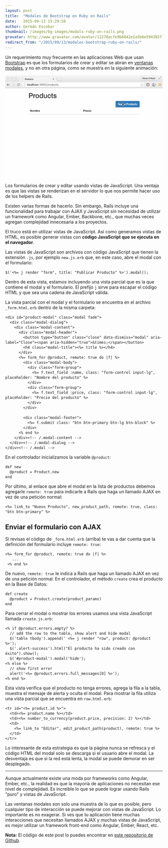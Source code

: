 ```yaml
---
layout: post
title:  "Modales de Bootstrap en Ruby on Rails"
date:   2015-09-13 15:29:58
author: Germán Escobar
thumbnail: /images/bg-images/modals-ruby-on-rails.png
gravatar: http://www.gravatar.com/avatar/12270acfe9b6842e1a5b6e594382f149.jpg?s=80
redirect_from: "/2015/09/13/modales-bootstrap-ruby-on-rails/"
---
```


Un requerimiento muy frecuente en las aplicaciones Web que usan [Bootstrap](http://getbootstrap.com/) es que los formularios de crear y editar se abran en [ventanas modales](http://getbootstrap.com/javascript/#modals), y no en otra página, como se muestra en la siguiente animación:

<img src="/images/products-modals.gif" alt="Products" class="photo">

<p class="photo-description">Los formularios de crear y editar usando vistas de JavaScript. Una ventaja es que las vistas se renderizan en el servidor lo que nos permite hacer uso de los helpers de Rails.</p>


Existen varias formas de hacerlo. Sin embargo, Rails incluye una funcionalidad para trabajar con AJAX y JavaScript sin necesidad de utilizar un framework como Angular, Ember, Backbone, etc., que muchas veces agregan complejidad innecesaria a los proyectos.

El truco está en utilizar vistas de JavaScript. Así como generamos vistas de HTML, es posible generar vistas con **código JavaScript que se ejecuta en el navegador**.

Las vistas de JavaScript son archivos con código JavaScript que tienen la extensión `.js`, por ejemplo `new.js.erb` que, en este caso, abre el modal con el formulario:

<pre><code class="overflow erb">$('<%= j render "form", title: "Publicar Producto" %>').modal();</code></pre>

Dentro de esta vista, estamos incluyendo una vista parcial que es la que contiene el modal y el formulario. El prefijo `j` sirve para escapar el código HTML y que sea una cadena de JavaScript válida.

La vista parcial con el modal y el formulario se encuentra en el archivo `_form.html.erb` dentro de la misma carpeta:

<pre><code class="overflow erb">&lt;div id=&quot;product-modal&quot; class=&quot;modal fade&quot;&gt;
  &lt;div class=&quot;modal-dialog&quot;&gt;
    &lt;div class=&quot;modal-content&quot;&gt;
      &lt;div class=&quot;modal-header&quot;&gt;
        &lt;button type=&quot;button&quot; class=&quot;close&quot; data-dismiss=&quot;modal&quot; aria-label=&quot;Close&quot;&gt;&lt;span aria-hidden=&quot;true&quot;&gt;&amp;times;&lt;/span&gt;&lt;/button&gt;
        &lt;h4 class=&quot;modal-title&quot;&gt;&lt;%= title %&gt;&lt;/h4&gt;
      &lt;/div&gt;
      &lt;%= form_for @product, remote: true do |f| %&gt;
        &lt;div class=&quot;modal-body&quot;&gt;
          &lt;div class=&quot;form-group&quot;&gt;
            &lt;%= f.text_field :name, class: &quot;form-control input-lg&quot;, placeholder: &quot;Nombre del producto&quot; %&gt;
          &lt;/div&gt;
          &lt;div class=&quot;form-group&quot;&gt;
            &lt;%= f.text_field :price, class: &quot;form-control input-lg&quot;, placeholder: &quot;Precio del producto&quot; %&gt;
          &lt;/div&gt;
        &lt;/div&gt;

        &lt;div class=&quot;modal-footer&quot;&gt;
          &lt;%= f.submit class: &quot;btn btn-primary btn-lg btn-block&quot; %&gt;
        &lt;/div&gt;
      &lt;% end %&gt;
    &lt;/div&gt;&lt;!-- /.modal-content --&gt;
  &lt;/div&gt;&lt;!-- /.modal-dialog --&gt;
&lt;/div&gt;&lt;!-- /.modal --&gt;</code></pre>

En el controlador inicializamos la variable `@product`:

<pre><code class="overflow ruby">def new
  @product = Product.new
end</code></pre>

Por último, al enlace que abre el modal en la lista de productos debemos agregarle `remote: true` para indicarle a Rails que haga un llamado AJAX en vez de una petición normal:

<pre><code class="overflow erb">&lt;%= link_to &quot;Nuevo Producto&quot;, new_product_path, remote: true, class: &quot;btn btn-primary&quot; %&gt;</code></pre>

## Enviar el formulario con AJAX

Si revisas el código de `_form.html.erb` (arriba) te vas a dar cuenta que la definición del formulario incluye `remote: true`:

<pre><code class="overflow erb">&lt;%= form_for @product, remote: true do |f| %&gt;
   ...
 &lt;% end %&gt;</code></pre>

De nuevo, `remote: true` le indica a Rails que haga un llamado AJAX en vez de una petición normal. En el controlador, el método `create` crea el producto en la Base de Datos:

<pre><code class="overflow ruby">def create
  @product = Product.create(product_params)
end</code></pre>

Para cerrar el modal o mostrar los errores usamos una vista JavaScript llamada `create.js.erb`:

<pre><code class="overflow erb">&lt;% if @product.errors.empty? %&gt;
  // add the row to the table, show alert and hide modal
  $(&#39;table tbody&#39;).append(&#39; &lt;%= j render &quot;row&quot;, product: @product %&gt;&#39;);
  $(&#39;.alert-success&#39;).html(&quot;El producto ha sido creado con &#233;xito&quot;).show();
  $(&#39;#product-modal&#39;).modal(&#39;hide&#39;);
&lt;% else %&gt;
  // show first error
  alert(&#39;&lt;%= @product.errors.full_messages[0] %&gt;&#39;);
&lt;% end %&gt;</code></pre>

Esta vista verifica que el producto no tenga errores, agrega la fila a la tabla, muestra el mensaje de alerta y oculta el modal. Para mostrar la fila utiliza una vista parcial que se encuentra en `row.html.erb`:

<pre><code class="overflow erb">&lt;tr id=&quot;&lt;%= product.id %&gt;&quot;&gt;
  &lt;td&gt;&lt;%= product.name %&gt;&lt;/td&gt;
  &lt;td&gt;&lt;%= number_to_currency(product.price, precision: 2) %&gt;&lt;/td&gt;
  &lt;td&gt;
    &lt;%= link_to &quot;Editar&quot;, edit_product_path(product), remote: true %&gt;
  &lt;/td&gt;
&lt;/tr&gt;</code></pre>

Lo interesante de esta estrategia es que la página nunca se refresca y el código HTML del modal solo se descarga si el usuario abre el modal. La desventaja es que si la red está lenta, la modal se puede demorar en ser desplegado.

---

Aunque actualmente existe una moda por frameworks como Angular, Ember, etc., la realidad es que la mayoría de aplicaciones no necesitan ese nivel de complejidad. Es increíble lo que se puede lograr usando Rails "puro" y vistas de JavaScript. 

Las ventanas modales son solo una muestra de lo que es posible, pero cualquier tipo de interacción se puede mejorar con vistas de JavaScript. Lo importante es no exagerar. Si ves que tu aplicación tiene muchas interacciones que necesitan llamados AJAX y muchas vistas de JavaScript, es mejor utilizar un framework front-end como Angular, Ember, React, etc.

**Nota:** El código de este post lo puedes encontrar en [este repositorio de Github](https://github.com/germanescobar/rails-bootstrap-modals).
